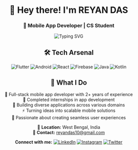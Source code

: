 <div align="center">

# 👋 Hey there! I'm REYAN DAS
### 🚀 Mobile App Developer | CS Student

<img src="https://readme-typing-svg.herokuapp.com?font=Fira+Code&pause=1000&color=36BCF7&center=true&vCenter=true&width=435&lines=Flutter+Developer;Android+Enthusiast;Problem Ssolver+Builder;Always+Learning+New+Things!" alt="Typing SVG" />

## 🛠️ Tech Arsenal
![Flutter](https://img.shields.io/badge/Flutter-%2302569B.svg?style=for-the-badge&logo=Flutter&logoColor=white)
![Android](https://img.shields.io/badge/Android-3DDC84?style=for-the-badge&logo=android&logoColor=white)
![React](https://img.shields.io/badge/React-%2320232a.svg?style=for-the-badge&logo=react&logoColor=%2361DAFB)
![Firebase](https://img.shields.io/badge/Firebase-039BE5?style=for-the-badge&logo=Firebase&logoColor=white)
![Java](https://img.shields.io/badge/Java-%23ED8B00.svg?style=for-the-badge&logo=java&logoColor=white)
![Kotlin](https://img.shields.io/badge/Kotlin-%230095D5.svg?style=for-the-badge&logo=kotlin&logoColor=white)

## 💼 What I Do
📱 Full-stack mobile app developer with 2+ years of experience  
💼 Completed internships in app development  
🚀 Building diverse applications across various domains  
⚡ Turning ideas into scalable mobile solutions  
🎯 Passionate about creating seamless user experiences 

📍 **Location:** West Bengal, India  
📧 **Contact:** reyandas10@gmail.com  

**Connect with me:**
[![LinkedIn](https://img.shields.io/badge/LinkedIn-%230077B5.svg?style=for-the-badge&logo=linkedin&logoColor=white)](https://www.linkedin.com/in/reyan-das-1533b4276)
[![Instagram](https://img.shields.io/badge/Instagram-%23E4405F.svg?style=for-the-badge&logo=Instagram&logoColor=white)](https://www.instagram.com/reyan_.x1?igsh=ZWQzZmFia2M3NHFm)
[![Twitter](https://img.shields.io/badge/Twitter-%231DA1F2.svg?style=for-the-badge&logo=Twitter&logoColor=white)](https://x.com/D3vil_RDX?t=oznDMW4-45r5YyG7WK4a9Q&s=09)


</div>

